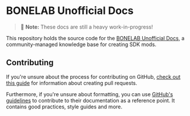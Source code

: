 # BONELAB Unofficial Docs

> 🚧 **Note:** These docs are still a heavy work-in-progress!

This repository holds the source code for the [BONELAB Unofficial Docs](https://lava-pals.github.io/bl-unofficial-docs/), a community-managed knowledge base for creating SDK mods.

## Contributing

If you're unsure about the process for contributing on GitHub, [check out this guide](https://docs.github.com/en/pull-requests/collaborating-with-pull-requests/proposing-changes-to-your-work-with-pull-requests/about-pull-requests) for information about creating pull requests.

Furthermore, if you're unsure about formatting, you can use [GitHub's guidelines](https://docs.github.com/en/contributing) to contribute to their documentation as a reference point. It contains good practices, style guides and more.
